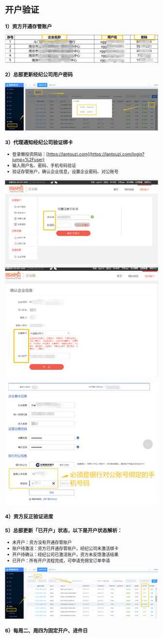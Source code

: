 # 开户验证

### 1）资方开通存管账户

![](/assets/import.png开户1)

### 2）总部更新经纪公司用户密码

![](/assets/import.png密码1)

### 3）代理通知经纪公司验证绑卡

* 登录懒投资网站：[https://lantouzi.com](https://lantouzi.com/login?jump=%2Fuser)
* 输入用户名、密码、手机号码验证
* 验证存管账户，确认企业信息，设置企业密码、对公账号

![](/assets/import.png懒投资)![](/assets/import.png懒投资2)

![](/assets/import.png懒投资4)

### 4）资方反正验证进度

### 5）总部更新「已开户」状态，以下是开户状态解析：

* 未开户：资方没有开通存管账户
* 账户待激活：资方已开通存管账户，经纪公司未激活绑卡
* 开户待确认：经纪公司已激活账户，资方未反馈激活结果
* 已开户：所有开户流程完成，可申请充佣宝订单申请

![](/assets/import.png开户5)

### 6）每周二、周四为固定开户、进件日



